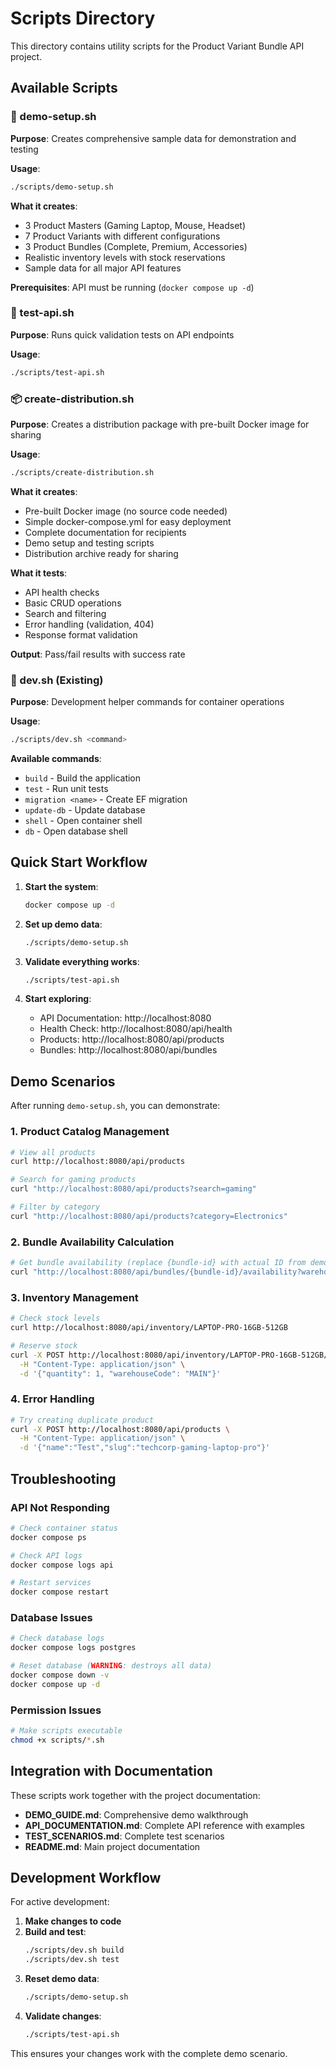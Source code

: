 # Scripts Directory

This directory contains utility scripts for the Product Variant Bundle API project.

## Available Scripts

### 🚀 demo-setup.sh
**Purpose**: Creates comprehensive sample data for demonstration and testing

**Usage**:
```bash
./scripts/demo-setup.sh
```

**What it creates**:
- 3 Product Masters (Gaming Laptop, Mouse, Headset)
- 7 Product Variants with different configurations
- 3 Product Bundles (Complete, Premium, Accessories)
- Realistic inventory levels with stock reservations
- Sample data for all major API features

**Prerequisites**: API must be running (`docker compose up -d`)

### 🧪 test-api.sh
**Purpose**: Runs quick validation tests on API endpoints

**Usage**:
```bash
./scripts/test-api.sh
```

### 📦 create-distribution.sh
**Purpose**: Creates a distribution package with pre-built Docker image for sharing

**Usage**:
```bash
./scripts/create-distribution.sh
```

**What it creates**:
- Pre-built Docker image (no source code needed)
- Simple docker-compose.yml for easy deployment
- Complete documentation for recipients
- Demo setup and testing scripts
- Distribution archive ready for sharing

**What it tests**:
- API health checks
- Basic CRUD operations
- Search and filtering
- Error handling (validation, 404)
- Response format validation

**Output**: Pass/fail results with success rate

### 🔧 dev.sh (Existing)
**Purpose**: Development helper commands for container operations

**Usage**:
```bash
./scripts/dev.sh <command>
```

**Available commands**:
- `build` - Build the application
- `test` - Run unit tests
- `migration <name>` - Create EF migration
- `update-db` - Update database
- `shell` - Open container shell
- `db` - Open database shell

## Quick Start Workflow

1. **Start the system**:
   ```bash
   docker compose up -d
   ```

2. **Set up demo data**:
   ```bash
   ./scripts/demo-setup.sh
   ```

3. **Validate everything works**:
   ```bash
   ./scripts/test-api.sh
   ```

4. **Start exploring**:
   - API Documentation: http://localhost:8080
   - Health Check: http://localhost:8080/api/health
   - Products: http://localhost:8080/api/products
   - Bundles: http://localhost:8080/api/bundles

## Demo Scenarios

After running `demo-setup.sh`, you can demonstrate:

### 1. Product Catalog Management
```bash
# View all products
curl http://localhost:8080/api/products

# Search for gaming products
curl "http://localhost:8080/api/products?search=gaming"

# Filter by category
curl "http://localhost:8080/api/products?category=Electronics"
```

### 2. Bundle Availability Calculation
```bash
# Get bundle availability (replace {bundle-id} with actual ID from demo-setup output)
curl "http://localhost:8080/api/bundles/{bundle-id}/availability?warehouseCode=MAIN"
```

### 3. Inventory Management
```bash
# Check stock levels
curl http://localhost:8080/api/inventory/LAPTOP-PRO-16GB-512GB

# Reserve stock
curl -X POST http://localhost:8080/api/inventory/LAPTOP-PRO-16GB-512GB/reserve \
  -H "Content-Type: application/json" \
  -d '{"quantity": 1, "warehouseCode": "MAIN"}'
```

### 4. Error Handling
```bash
# Try creating duplicate product
curl -X POST http://localhost:8080/api/products \
  -H "Content-Type: application/json" \
  -d '{"name":"Test","slug":"techcorp-gaming-laptop-pro"}'
```

## Troubleshooting

### API Not Responding
```bash
# Check container status
docker compose ps

# Check API logs
docker compose logs api

# Restart services
docker compose restart
```

### Database Issues
```bash
# Check database logs
docker compose logs postgres

# Reset database (WARNING: destroys all data)
docker compose down -v
docker compose up -d
```

### Permission Issues
```bash
# Make scripts executable
chmod +x scripts/*.sh
```

## Integration with Documentation

These scripts work together with the project documentation:

- **DEMO_GUIDE.md**: Comprehensive demo walkthrough
- **API_DOCUMENTATION.md**: Complete API reference with examples
- **TEST_SCENARIOS.md**: Complete test scenarios
- **README.md**: Main project documentation

## Development Workflow

For active development:

1. **Make changes to code**
2. **Build and test**:
   ```bash
   ./scripts/dev.sh build
   ./scripts/dev.sh test
   ```
3. **Reset demo data**:
   ```bash
   ./scripts/demo-setup.sh
   ```
4. **Validate changes**:
   ```bash
   ./scripts/test-api.sh
   ```

This ensures your changes work with the complete demo scenario.